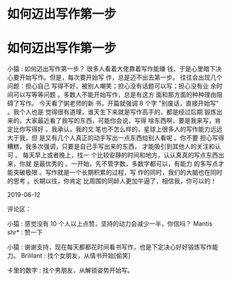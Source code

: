 # 如何迈出写作第一步

# 如何迈出写作第一步

小猿 : 如何迈出写作第一步？ 很多人看着大佬靠着写作能赚 钱，于是心里暗下决心要开始写作。但是，每次要开始写 作，总是迈不出去第一步。 往往会出现几个问题：担心自己 写得不好，被别人嘲笑；担心没有话题可以写；担心没有业 余时间可以写等等问题 。多数人不能开始写作，总是有这方 面和那方面的种种理由阻碍了写作。 今天看了粥老师的新 书，开篇就强调 8 个字 "别废话，直接开始写" 。我个人也是 觉得很有道理，谁天生下来就是写作高手的，都是经过后期 锻炼出来的。大家最近看了我写的东西，可能你会说，写得 啥东西啊，要是我来写，肯定比你写得好 。我承认，我的文 笔也不怎么样的，星球上很多人的写作能力远远大于我，但 是又有几个人真正的动手写出一点东西给别人看呢 。你不要 担心写得糟糕，我多次强调，只要是自己手写出来的东西， 才能吸引到其他人的关注和认可 。 每天早上或者晚上，找一 个比较安静的时间和地方，认认真真的写点东西出来，你就 是最优秀的 。一开始，先不管字数，多数字都可以，有能力 的多写点才能突破极限 。写作就是一个长期积累的过程，写 作的同时，我们的大脑也在同时的思考 。长期以往，你肯定 比周围的同龄人更加牛逼了，相信我，你可以的！

2019-06-12

评论区：

小猿 : 感觉没有 10 个人以上点赞，坚持的动力会减少一半，你信吗？ Mantis shr* : 赞一下

小猿 : 谢谢支持，现在每天都都花时间看书写作，也是下定决心好好锻炼写作能力。 Brililant : 找个女朋友，从情书开始[偷笑]

卡里的数字 : 找个男朋友，从解锁姿势开始写。